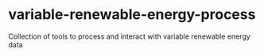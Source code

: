 # variable-renewable-energy-process
Collection of tools to process and interact with variable renewable energy data
